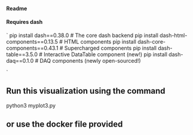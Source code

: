 #### Readme

#### Requires dash 

  `
   pip install dash==0.38.0  # The core dash backend
   pip install dash-html-components==0.13.5  # HTML components
   pip install dash-core-components==0.43.1  # Supercharged components
   pip install dash-table==3.5.0  # Interactive DataTable component (new!)
   pip install dash-daq==0.1.0  # DAQ components (newly open-sourced!)
  
  
  
  
  `


 

## Run this visualization using the command

python3 myplot3.py

## or use the docker file provided
